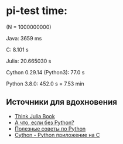# pi-test time:

(N = 1000000000)


Java: 3659 ms

C: 8.101 s

Julia: 20.665030 s

Cython 0.29.14 (Python3): 77.0 s

Python 3.8.0: 452.0 s = 7.53 min

## Источники для вдохновения
* [Think Julia Book](https://www.oreilly.com/library/view/think-julia/9781492045021/)
* [А что, если без Python?](https://habr.com/ru/company/oleg-bunin/blog/476114/)
* [Полезные советы по Python](https://habr.com/ru/company/ruvds/blog/485646/)
* [Cython - Python приложение на C](https://blablacode.ru/programmirovanie/526)
